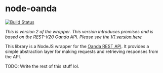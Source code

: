 # node-oanda

[![Build Status](https://travis-ci.org/flagpoonage/node-oanda.svg?branch=v2)](https://travis-ci.org/flagpoonage/node-oanda)

*This is version 2 of the wrapper. This version introduces promises and is based on the REST-V20 Oanda API. Please see the [V1 version here](https://github.com/flagpoonage/node-oanda)*

This library is a NodeJS wrapper for the [Oanda REST API](https://developer.oanda.com/rest-live-v20/introduction/). It provides a simple abstraction layer for making requests and retrieving responses from the API.

TODO: Write the rest of this stuff lol.